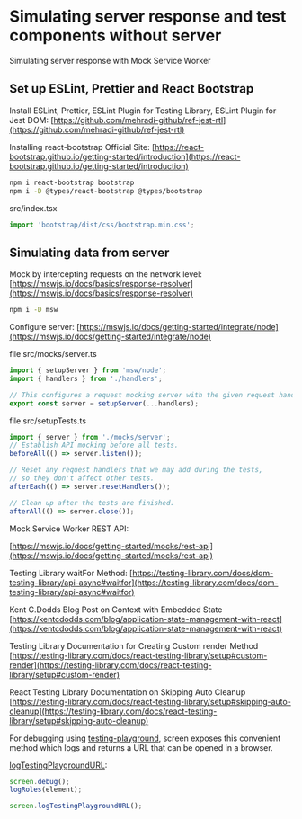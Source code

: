 # Simulating server response and test components without server

Simulating server response with Mock Service Worker

## Set up ESLint, Prettier and React Bootstrap

Install ESLint, Prettier, ESLint Plugin for Testing Library, ESLint Plugin for Jest DOM: [https://github.com/mehradi-github/ref-jest-rtl](https://github.com/mehradi-github/ref-jest-rtl)

Installing react-bootstrap Official Site: [https://react-bootstrap.github.io/getting-started/introduction](https://react-bootstrap.github.io/getting-started/introduction)

```sh
npm i react-bootstrap bootstrap
npm i -D @types/react-bootstrap @types/bootstrap
```

src/index.tsx

```javascript
import 'bootstrap/dist/css/bootstrap.min.css';
```

## Simulating data from server

Mock by intercepting requests on the network level: [https://mswjs.io/docs/basics/response-resolver](https://mswjs.io/docs/basics/response-resolver)

```sh
npm i -D msw
```

Configure server: [https://mswjs.io/docs/getting-started/integrate/node](https://mswjs.io/docs/getting-started/integrate/node)

file src/mocks/server.ts

```javascript
import { setupServer } from 'msw/node';
import { handlers } from './handlers';

// This configures a request mocking server with the given request handlers.
export const server = setupServer(...handlers);
```

file src/setupTests.ts

```javascript
import { server } from './mocks/server';
// Establish API mocking before all tests.
beforeAll(() => server.listen());

// Reset any request handlers that we may add during the tests,
// so they don't affect other tests.
afterEach(() => server.resetHandlers());

// Clean up after the tests are finished.
afterAll(() => server.close());
```

Mock Service Worker REST API:

[https://mswjs.io/docs/getting-started/mocks/rest-api](https://mswjs.io/docs/getting-started/mocks/rest-api)

Testing Library waitFor Method:
[https://testing-library.com/docs/dom-testing-library/api-async#waitfor](https://testing-library.com/docs/dom-testing-library/api-async#waitfor)

Kent C.Dodds Blog Post on Context with Embedded State
[https://kentcdodds.com/blog/application-state-management-with-react](https://kentcdodds.com/blog/application-state-management-with-react)

Testing Library Documentation for Creating Custom render Method
[https://testing-library.com/docs/react-testing-library/setup#custom-render](https://testing-library.com/docs/react-testing-library/setup#custom-render)

React Testing Library Documentation on Skipping Auto Cleanup
[https://testing-library.com/docs/react-testing-library/setup#skipping-auto-cleanup](https://testing-library.com/docs/react-testing-library/setup#skipping-auto-cleanup)

For debugging using [testing-playground](https://testing-playground.com), screen exposes this convenient method which logs and returns a URL that can be opened in a browser.

[logTestingPlaygroundURL](https://testing-library.com/docs/queries/about/#screenlogtestingplaygroundurl):

```javascript
screen.debug();
logRoles(element);

screen.logTestingPlaygroundURL();
```
